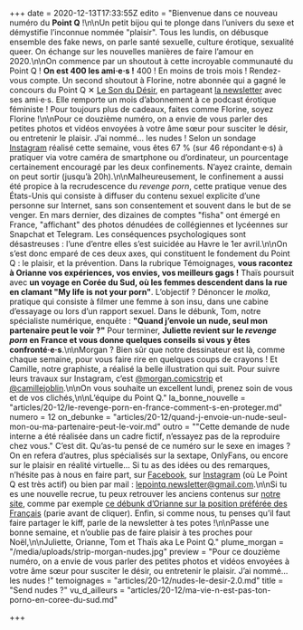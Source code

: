 +++
date = 2020-12-13T17:33:55Z
edito = "Bienvenue dans ce nouveau numéro du **Point Q**&nbsp;!\n\nUn petit bijou qui te plonge dans l’univers du sexe et démystifie l’inconnue nommée \"plaisir\". Tous les lundis, on débusque ensemble des fake news, on parle santé sexuelle, culture érotique, sexualité queer. On échange sur les nouvelles manières de faire l’amour en 2020.\n\nOn commence par un shoutout à cette incroyable communauté du Point Q&nbsp;! **On est 400 les ami·e·s&nbsp;!** 400&nbsp;! En moins de trois mois&nbsp;! Rendez-vous compte. Un second shoutout à Florine, notre abonnée qui a gagné le concours du Point Q ✕ [Le Son du Désir](https://www.lesondudesir.fr), en partageant [la newsletter](https://lepointq.com/) avec ses ami·e·s. Elle remporte un mois d’abonnement à ce podcast érotique féministe&nbsp;! Pour toujours plus de cadeaux, faites comme Florine, soyez Florine&nbsp;!\n\nPour ce douzième numéro, on a envie de vous parler des petites photos et vidéos envoyées à votre âme sœur pour susciter le désir, ou entretenir le plaisir. J’ai nommé... les nudes&nbsp;! Selon un sondage [Instagram]( \"https://www.instagram.com/lepoint.q/\") réalisé cette semaine, vous êtes 67 % (sur 46 répondant·e·s) à pratiquer via votre caméra de smartphone ou d’ordinateur, un pourcentage certainement encouragé par les deux confinements. N’ayez crainte, demain on peut sortir (jusqu’à 20h).\n\nMalheureusement, le confinement a aussi été propice à la recrudescence du _revenge porn_, cette pratique venue des États-Unis qui consiste à diffuser du contenu sexuel explicite d’une personne sur Internet, sans son consentement et souvent dans le but de se venger. En mars dernier, des dizaines de comptes \"fisha\" ont émergé en France, \"affichant\" des photos dénudées de collégiennes et lycéennes sur Snapchat et Telegram. Les conséquences psychologiques sont désastreuses&nbsp;: l’une d’entre elles s’est suicidée au Havre le 1er avril.\n\nOn s’est donc emparé de ces deux axes, qui constituent le fondement du Point Q&nbsp;: le plaisir, et la prévention. Dans la rubrique Témoignages, **vous racontez à Orianne vos expériences, vos envies, vos meilleurs gags&nbsp;!** Thaïs poursuit avec **un voyage en Corée du Sud, où les femmes descendent dans la rue en clamant \"My life is not your porn\"**. L’objectif&nbsp;? Dénoncer le _molka_, pratique qui consiste à filmer une femme à son insu, dans une cabine d’essayage ou lors d’un rapport sexuel. Dans le débunk, Tom, notre spécialiste numérique, enquête&nbsp;: **\"Quand j’envoie un nude, seul mon partenaire peut le voir&nbsp;?\"** Pour terminer, **Juliette revient sur le _revenge porn_ en France et vous donne quelques conseils si vous y êtes confronté·e·s**.\n\nMorgan&nbsp;? Bien sûr que notre dessinateur est là, comme chaque semaine, pour vous faire rire en quelques coups de crayons&nbsp;! Et Camille, notre graphiste, a réalisé la belle illustration qui suit. Pour suivre leurs travaux sur Instagram, c’est [@morgan.comicstrip](https://www.instagram.com/morgan.comicstrip/) et [@camillejoblin](https://www.instagram.com/camillejoblin/).\n\nOn vous souhaite un excellent lundi, prenez soin de vous et de vos clichés,\n\nL’équipe du Point Q."
la_bonne_nouvelle = "articles/20-12/le-revenge-porn-en-france-comment-s-en-proteger.md"
numero = 12
on_debunke = "articles/20-12/quand-j-envoie-un-nude-seul-mon-ou-ma-partenaire-peut-le-voir.md"
outro = "\"Cette demande de nude interne a été réalisée dans un cadre fictif, n’essayez pas de la reproduire chez vous.\" C’est dit. Qu’as-tu pensé de ce numéro sur le sexe en images&nbsp;? On en refera d’autres, plus spécialisés sur la sextape, OnlyFans, ou encore sur le plaisir en réalité virtuelle... Si tu as des idées ou des remarques, n’hésite pas à nous en faire part, sur [Facebook](https://www.facebook.com/lepointq.news), sur [Instagram](https://www.instagram.com/lepoint.q/) (où Le Point Q est très actif) ou bien par mail&nbsp;: [lepointq.newsletter@gmail.com](mailto:lepointq.newsletter@gmail.com).\n\nSi tu es une nouvelle recrue, tu peux retrouver les anciens contenus sur [notre site](https://lepointq.com), comme par exemple [ce débunk d’Orianne sur la position préférée des Français](https://lepointq.com/articles/20-10/la-levrette-la-position-preferee-des-francais.e.s/) (parie avant de cliquer). Enfin, si comme nous, tu penses qu’il faut faire partager le kiff, parle de la newsletter à tes potes&nbsp;!\n\nPasse une bonne semaine, et n’oublie pas de faire plaisir à tes proches pour Noël,\n\nJuliette, Orianne, Tom et Thaïs aka Le Point Q."
plume_morgan = "/media/uploads/strip-morgan-nudes.jpg"
preview = "Pour ce douzième numéro, on a envie de vous parler des petites photos et vidéos envoyées à votre âme sœur pour susciter le désir, ou entretenir le plaisir. J’ai nommé... les nudes&nbsp;!"
temoignages = "articles/20-12/nudes-le-desir-2.0.md"
title = "Send nudes&nbsp;?"
vu_d_ailleurs = "articles/20-12/ma-vie-n-est-pas-ton-porno-en-coree-du-sud.md"

+++
